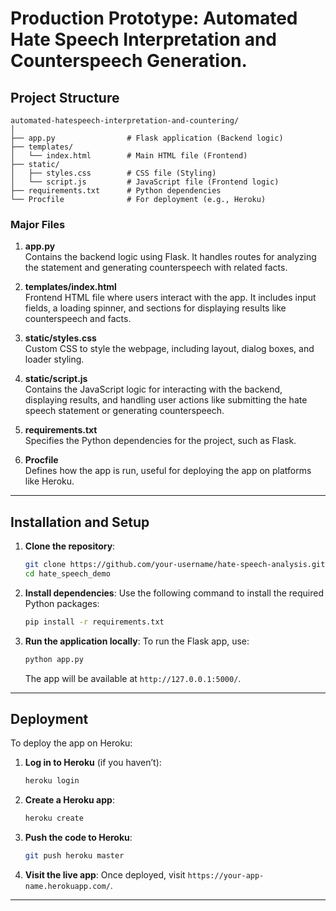 # Production Prototype:  Automated Hate Speech Interpretation and Counterspeech Generation.


## Project Structure

```
automated-hatespeech-interpretation-and-countering/
│
├── app.py                # Flask application (Backend logic)
├── templates/
│   └── index.html        # Main HTML file (Frontend)
├── static/
│   ├── styles.css        # CSS file (Styling)
│   └── script.js         # JavaScript file (Frontend logic)
├── requirements.txt      # Python dependencies
└── Procfile              # For deployment (e.g., Heroku)
```

### Major Files

1. **app.py**  
   Contains the backend logic using Flask. It handles routes for analyzing the statement and generating counterspeech with related facts.

2. **templates/index.html**  
   Frontend HTML file where users interact with the app. It includes input fields, a loading spinner, and sections for displaying results like counterspeech and facts.

3. **static/styles.css**  
   Custom CSS to style the webpage, including layout, dialog boxes, and loader styling.

4. **static/script.js**  
   Contains the JavaScript logic for interacting with the backend, displaying results, and handling user actions like submitting the hate speech statement or generating counterspeech.

5. **requirements.txt**  
   Specifies the Python dependencies for the project, such as Flask.

6. **Procfile**  
   Defines how the app is run, useful for deploying the app on platforms like Heroku.

---

## Installation and Setup

1. **Clone the repository**:
   ```bash
   git clone https://github.com/your-username/hate-speech-analysis.git
   cd hate_speech_demo
   ```

2. **Install dependencies**:
   Use the following command to install the required Python packages:
   ```bash
   pip install -r requirements.txt
   ```

3. **Run the application locally**:
   To run the Flask app, use:
   ```bash
   python app.py
   ```
   The app will be available at `http://127.0.0.1:5000/`.

---

## Deployment

To deploy the app on Heroku:

1. **Log in to Heroku** (if you haven’t):
   ```bash
   heroku login
   ```

2. **Create a Heroku app**:
   ```bash
   heroku create
   ```

3. **Push the code to Heroku**:
   ```bash
   git push heroku master
   ```

4. **Visit the live app**:
   Once deployed, visit `https://your-app-name.herokuapp.com/`.

---